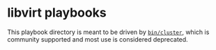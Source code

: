 # libvirt playbooks

This playbook directory is meant to be driven by [`bin/cluster`](../../bin),
which is community supported and most use is considered deprecated.
